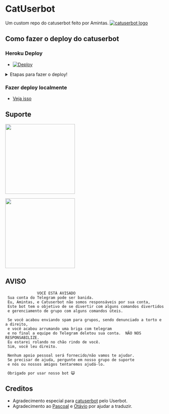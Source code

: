 # CatUserbot
Um custom repo do catuserbot feito por Amintas.
[![catuserbot logo](https://telegra.ph/file/ae86a6ddfa277e6e50101.jpg)](https://dashboard.heroku.com/new?button-url=https%3A%2F%2Fgithub.com%2Fsandy1709%2Fcatuserbot%2Ftree%2Fbugs&template=https%3A%2F%2Fgithub.com%2Fsandy1709%2Fcatuserbot)


## Como fazer o deploy do catuserbot
### Heroku Deploy
  - [![Deploy](https://www.herokucdn.com/deploy/button.svg)](https://github.com/CatuserbotBR/cattfirepie)

<details>
    <summary>Etapas para fazer o deploy! </summary>

  #### Primeiramente, pegue as vars necessárias.
  
  1) Crie uma conta no [Heroku](https://www.heroku.com) e coloque como linguagem principal o python.
  2) Pegue seu Heroku API nas [configurações](https://dashboard.heroku.com/account).
  3) Obtenha a Api Id e o Hash da API pelo [site do telegram](https://my.telegram.org/) ou pelo [bot no telegram](https://t.me/apiscrapperbot) para fazer a string e completar as vars.
  4) Crie um Bot no [botFather](https://t.me/botfather) e pegue o Bot Token.
  5) Em seguida, gere a STRING SESSION no [Repl](https://generatestringsession.sandeep1709.repl.run/) ou pelo [bot no telegram](https://t.me/SessionGeneratorBot).
  6) Coloque no Alive Name, o nome que irá aparecer no .alive, .revert e etc.
  7) Coloque o appname, o mesmo que você colocou lá em cima (para fazer updates e etc)
  8) Clique em deploy no botão acima, e coloque as vars nos seus respectivos lugares.
 

Não mexa em mais nada.

</details>

### Fazer deploy localmente
  - [Veja isso](https://catuserbot.gitbook.io/catuserbot/tutorial/self-host)
  
## Suporte
   <a href="https://t.me/comunidadeg8"><img src="https://img.shields.io/badge/Grupo%20de%20Suporte%3F-Sim-green?&style=flat-square?&logo=telegram" width=220px></a></p>
   <a href="https://t.me/awtfg"><img src="https://img.shields.io/badge/Dev%20Suporte%3F-Sim-green?&style=flat-square?&logo=telegram" width=220px></a></p>
   
## AVISO

```
              VOCÊ ESTÁ AVISADO
 Sua conta do Telegram pode ser banida.
 Eu, Amintas, e Catuserbot não somos responsáveis ​​por sua conta,
 Este bot tem o objetivo de se divertir com alguns comandos divertidos
 e gerenciamento de grupo com alguns comandos úteis.

 Se você acabou enviando spam para grupos, sendo denunciado a torto e a direito,
 e você acabou arrumando uma briga com telegram
 e no final a equipe do Telegram deletou sua conta.  NÃO NOS RESPONSABILIZE.
 Eu estarei rolando no chão rindo de você.
 Sim, você leu direito.

 Nenhum apoio pessoal será fornecido/não vamos te ajudar.
 Se precisar de ajuda, pergunte em nosso grupo de suporte
 e nós ou nossos amigos tentaremos ajudá-lo.

 Obrigado por usar nosso bot 😺

```

## Creditos
   - Agradecimento especial para [catuserbot](https://github.com/sandy1709/catuserbot/) pelo Userbot.
   - Agradecimento ao [Pascoal](https://t.me/intelhdgraphics) e [Otávio](https://t.me/intelathom1ghz) por ajudar a traduzir. 
